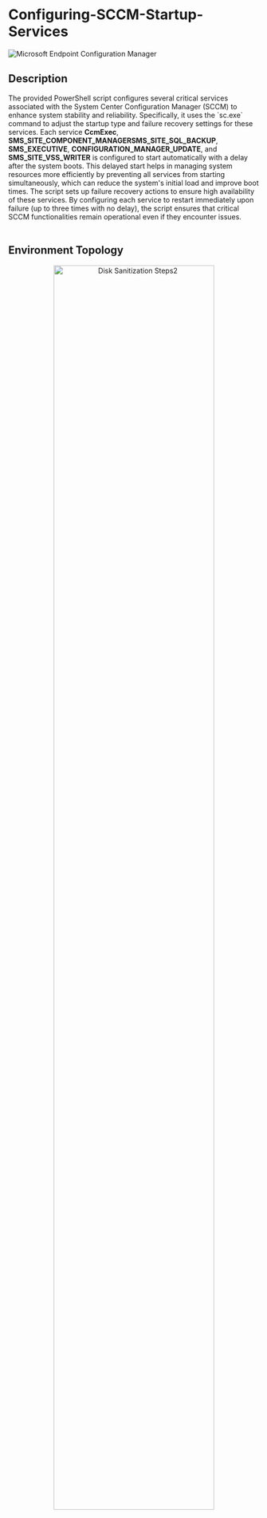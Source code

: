 <h1>Configuring-SCCM-Startup-Services</h1>

 <img src="https://i.imgur.com/Wl8C0vj.png" alt="Microsoft Endpoint Configuration Manager" class="header-image">

<h2>Description</h2>
The provided PowerShell script configures several critical services associated with the System Center Configuration Manager (SCCM) to enhance system stability and reliability. Specifically, it uses the `sc.exe` command to adjust the startup type and failure recovery settings for these services. Each service <b>CcmExec</b>, <b>SMS_SITE_COMPONENT_MANAGER</b><b>SMS_SITE_SQL_BACKUP</b>, <b>SMS_EXECUTIVE</b>, <b>CONFIGURATION_MANAGER_UPDATE</b>, and <b>SMS_SITE_VSS_WRITER</b> is configured to start automatically with a delay after the system boots. This delayed start helps in managing system resources more efficiently by preventing all services from starting simultaneously, which can reduce the system's initial load and improve boot times. The script sets up failure recovery actions to ensure high availability of these services. By configuring each service to restart immediately upon failure (up to three times with no delay), the script ensures that critical SCCM functionalities remain operational even if they encounter issues.
<br />
<br />




<h2>Environment Topology</h2>

<p align="center">
<img src="https://i.imgur.com/2sjgNoV.png" height="80%" width="80%" alt="Disk Sanitization Steps2"/>
</p>
